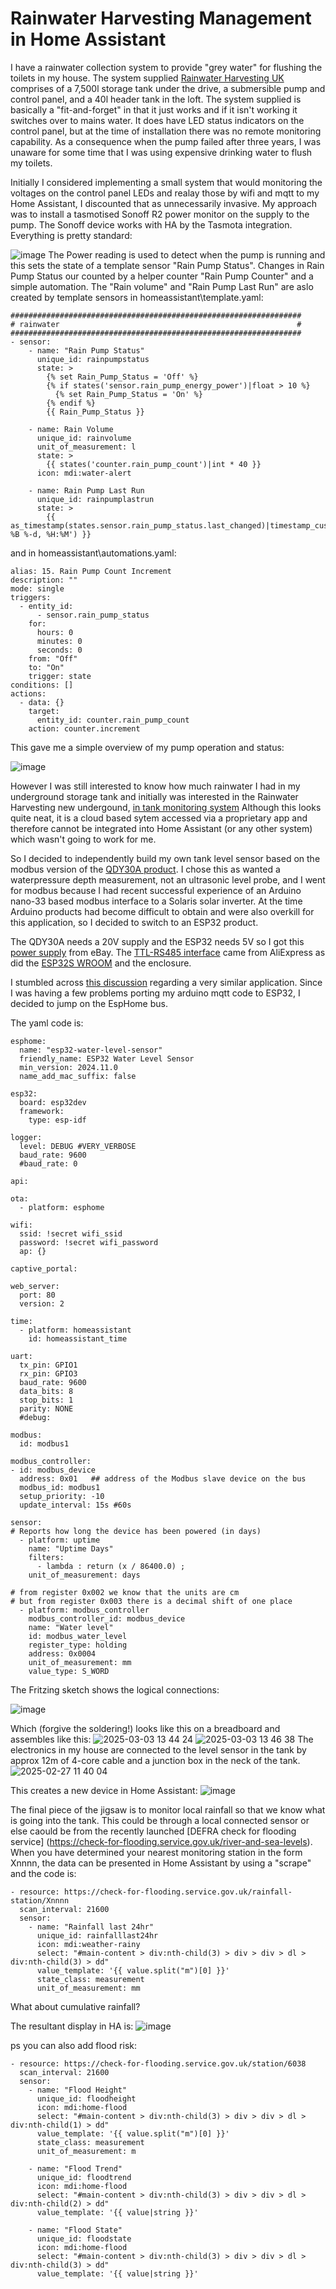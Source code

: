 # Rainwater Harvesting Management in Home Assistant

I have a rainwater collection system to provide "grey water" for flushing the toilets in my house.
The system supplied [Rainwater Harvesting UK](https://www.rainwaterharvesting.co.uk/rainwater-harvesting-gravity-feed-systems/) comprises of a 7,500l storage tank under the drive, a submersible pump and control panel, and a 40l header tank in the loft. The system supplied is basically a "fit-and-forget" in that it just works and if it isn't working it switches over to mains water. It does have LED status indicators on the control panel, but at the time of installation there was no remote monitoring capability. As a consequence when the pump failed after three years, I was unaware for some time that I was using expensive drinking water to flush my toilets.

Initially I considered implementing a small system that would monitoring the voltages on the control panel LEDs and realay those by wifi and mqtt to my Home Assistant, I discounted that as unnecessarily invasive. My approach was to install a tasmotised Sonoff R2 power monitor on the supply to the pump. The Sonoff device works with HA by the Tasmota integration. Everything is pretty standard:

![image](https://github.com/user-attachments/assets/2f1de149-dd33-417e-b867-51ffc1ef204d)
The Power reading is used to detect when the pump is running and this sets the state of a template sensor "Rain Pump Status".  Changes in Rain Pump Status our counted by a helper counter "Rain Pump Counter" and a simple automation. The "Rain volume" and "Rain Pump Last Run" are aslo created by template sensors in homeassistant\template.yaml:
```
#################################################################
# rainwater                                                     #
#################################################################
- sensor:
    - name: "Rain Pump Status"
      unique_id: rainpumpstatus
      state: >
        {% set Rain_Pump_Status = 'Off' %}
        {% if states('sensor.rain_pump_energy_power')|float > 10 %}
          {% set Rain_Pump_Status = 'On' %}
        {% endif %}
        {{ Rain_Pump_Status }}

    - name: Rain Volume
      unique_id: rainvolume
      unit_of_measurement: l
      state: >
        {{ states('counter.rain_pump_count')|int * 40 }}
      icon: mdi:water-alert

    - name: Rain Pump Last Run
      unique_id: rainpumplastrun
      state: >
        {{ as_timestamp(states.sensor.rain_pump_status.last_changed)|timestamp_custom('%A %B %-d, %H:%M') }}
```
and in homeassistant\automations.yaml:
```
alias: 15. Rain Pump Count Increment
description: ""
mode: single
triggers:
  - entity_id:
      - sensor.rain_pump_status
    for:
      hours: 0
      minutes: 0
      seconds: 0
    from: "Off"
    to: "On"
    trigger: state
conditions: []
actions:
  - data: {}
    target:
      entity_id: counter.rain_pump_count
    action: counter.increment
```

This gave me a simple overview of my pump operation and status:

![image](https://github.com/user-attachments/assets/996b4e93-9c18-4a41-9cc9-92a99cc6c94b)

However I was still interested to know how much rainwater I had in my underground storage tank and initially was interested in the Rainwater Harvesting new undergound, [in tank monitoring system](https://www.rainwaterharvesting.co.uk/product/rain-acculevel-level-sensor-for-f-line-tanks/) Although this looks quite neat, it is a cloud based sytem accessed via a proprietary app and therefore cannot be integrated into Home Assistant (or any other system) which wasn't going to work for me.

So I decided to independently build my own tank level sensor based on the modbus version of the [QDY30A product](https://a.aliexpress.com/_EjQJvbW).
I chose this as wanted a waterpressure depth measurement, not an ultrasonic level probe, and I went for modbus because I had recent successful experience of an Arduino nano-33 based modbus interface to a Solaris solar inverter.
At the time Arduino products had become difficult to obtain and were also overkill for this application, so I decided to switch to an ESP32 product.

The QDY30A needs a 20V supply and the ESP32 needs 5V so I got this [power supply](https://www.ebay.co.uk/itm/295877465206?var=594084681451) from eBay.
The [TTL-RS485 interface](https://a.aliexpress.com/_EHIAcRK) came from AliExpress as did the [ESP32S WROOM](https://a.aliexpress.com/_EzcOL0M) and the enclosure.

I stumbled across [this discussion](https://community.home-assistant.io/t/water-level-sensor-qdy30a-modbus-rs485-with-esp32-s2-mini/698712/4) regarding a very similar application.
Since I was having a few problems porting my arduino mqtt code to ESP32, I decided to jump on the EspHome bus.

The yaml code is:
```
esphome:
  name: "esp32-water-level-sensor"
  friendly_name: ESP32 Water Level Sensor
  min_version: 2024.11.0
  name_add_mac_suffix: false

esp32:
  board: esp32dev
  framework:
    type: esp-idf

logger:
  level: DEBUG #VERY_VERBOSE
  baud_rate: 9600
  #baud_rate: 0

api:

ota:
  - platform: esphome

wifi:
  ssid: !secret wifi_ssid
  password: !secret wifi_password
  ap: {}

captive_portal:

web_server:
  port: 80
  version: 2

time:
  - platform: homeassistant
    id: homeassistant_time

uart:
  tx_pin: GPIO1
  rx_pin: GPIO3
  baud_rate: 9600
  data_bits: 8
  stop_bits: 1
  parity: NONE
  #debug:

modbus:
  id: modbus1

modbus_controller:
- id: modbus_device
  address: 0x01   ## address of the Modbus slave device on the bus
  modbus_id: modbus1
  setup_priority: -10
  update_interval: 15s #60s

sensor:
# Reports how long the device has been powered (in days)
  - platform: uptime
    name: "Uptime Days"
    filters:
      - lambda : return (x / 86400.0) ;
    unit_of_measurement: days
    
# from register 0x002 we know that the units are cm
# but from register 0x003 there is a decimal shift of one place 
  - platform: modbus_controller
    modbus_controller_id: modbus_device
    name: "Water level"
    id: modbus_water_level
    register_type: holding
    address: 0x0004
    unit_of_measurement: mm
    value_type: S_WORD
```

The Fritzing sketch shows the logical connections: 

![image](https://github.com/user-attachments/assets/d7287d88-5745-48a2-b78c-34bd0d4b751c)

Which (forgive the soldering!) looks like this on a breadboard and assembles like this:
![2025-03-03 13 44 24](https://github.com/user-attachments/assets/d9707095-8c6e-4e6b-8a76-1e9f29e51792)
![2025-03-03 13 46 38](https://github.com/user-attachments/assets/6df39f71-0340-40f3-80d0-93aa304dcf99)
The electronics in my house are connected to the level sensor in the tank by approx 12m of 4-core cable and a junction box in the neck of the tank.
![2025-02-27 11 40 04](https://github.com/user-attachments/assets/f4d7414c-6e33-402f-bf08-966de9269ef5)

This creates a new device in Home Assistant:
![image](https://github.com/user-attachments/assets/16e215a6-09b7-4e6d-aa66-c957d62e8bb9)

The final piece of the jigsaw is to monitor local rainfall so that we know what is going into the tank.
This could be through a local connected sensor or else caould be from the recently launched [DEFRA check for flooding service] (https://check-for-flooding.service.gov.uk/river-and-sea-levels).
When you have determined your nearest monitoring station in the form Xnnnn, the data can be presented in Home Assistant by using a "scrape" and the code is:

```
- resource: https://check-for-flooding.service.gov.uk/rainfall-station/Xnnnn
  scan_interval: 21600
  sensor:
    - name: "Rainfall last 24hr"
      unique_id: rainfalllast24hr
      icon: mdi:weather-rainy
      select: "#main-content > div:nth-child(3) > div > div > dl > div:nth-child(3) > dd"
      value_template: '{{ value.split("m")[0] }}'
      state_class: measurement
      unit_of_measurement: mm
```
What about cumulative rainfall?

The resultant display in HA is:
![image](https://github.com/user-attachments/assets/8c9c36bf-9c66-452f-83e1-dc22eca99810)

ps you can also add flood risk:
```      
- resource: https://check-for-flooding.service.gov.uk/station/6038
  scan_interval: 21600
  sensor:
    - name: "Flood Height"
      unique_id: floodheight
      icon: mdi:home-flood
      select: "#main-content > div:nth-child(3) > div > div > dl > div:nth-child(1) > dd"
      value_template: '{{ value.split("m")[0] }}'
      state_class: measurement
      unit_of_measurement: m
    
    - name: "Flood Trend"
      unique_id: floodtrend
      icon: mdi:home-flood
      select: "#main-content > div:nth-child(3) > div > div > dl > div:nth-child(2) > dd"
      value_template: '{{ value|string }}'

    - name: "Flood State"
      unique_id: floodstate
      icon: mdi:home-flood
      select: "#main-content > div:nth-child(3) > div > div > dl > div:nth-child(3) > dd"
      value_template: '{{ value|string }}'
```
